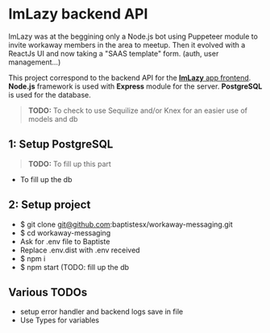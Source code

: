 # ImLazy backend API

ImLazy was at the beggining only a Node.js bot using Puppeteer module to invite workaway members in the area to meetup.
Then it evolved with a ReactJs UI and now taking a "SAAS template" form. (auth, user management...)

This project correspond to the backend API for the [**ImLazy** app frontend](https://github.com/baptistesx/bots_dashboard).
**Node.js** framework is used with **Express** module for the server.
**PostgreSQL** is used for the database.

> **TODO:** To check to use Sequilize and/or Knex for an easier use of models and db

## 1: Setup PostgreSQL

> **TODO:** To fill up this part
- To fill up the db

## 2: Setup project

- $ git clone git@github.com:baptistesx/workaway-messaging.git
- $ cd workaway-messaging
- Ask for .env file to Baptiste
- Replace .env.dist with .env received
- $ npm i
- $ npm start (TODO: fill up the db

## Various TODOs

- setup error handler and backend logs save in file
- Use Types for variables